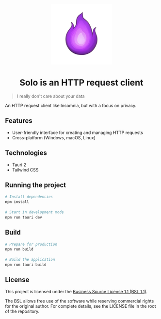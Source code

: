 <div align="center">
  <img src="./assets//logo.png" height="200" width="200"/>
  <h1>Solo is an HTTP request client</h1>
</div>

> I really don't care about your data

An HTTP request client like Insomnia, but with a focus on privacy.

## Features

- User-friendly interface for creating and managing HTTP requests
- Cross-platform (Windows, macOS, Linux)

## Technologies

- Tauri 2
- Tailwind CSS

## Running the project

```bash
# Install dependencies
npm install

# Start in development mode
npm run tauri dev
```

## Build

```bash
# Prepare for production
npm run build

# Build the application
npm run tauri build
```

## License

This project is licensed under the [Business Source License 1.1 (BSL 1.1)](https://mariadb.com/bsl11/).

The BSL allows free use of the software while reserving commercial rights for the original author. For complete details, see the LICENSE file in the root of the repository.
